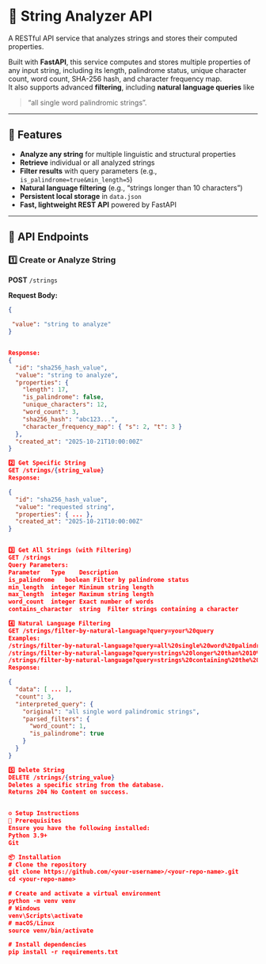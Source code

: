 # 🧠 String Analyzer API

A RESTful API service that analyzes strings and stores their computed properties.

Built with **FastAPI**, this service computes and stores multiple properties of any input string, including its length, palindrome status, unique character count, word count, SHA-256 hash, and character frequency map.  
It also supports advanced **filtering**, including **natural language queries** like  
> “all single word palindromic strings”.

---

## 🚀 Features

- **Analyze any string** for multiple linguistic and structural properties  
- **Retrieve** individual or all analyzed strings  
- **Filter results** with query parameters (e.g., `is_palindrome=true&min_length=5`)  
- **Natural language filtering** (e.g., “strings longer than 10 characters”)  
- **Persistent local storage** in `data.json`  
- **Fast, lightweight REST API** powered by FastAPI  

---

## 📂 API Endpoints

### 1️⃣ Create or Analyze String  
**POST** `/strings`

**Request Body:**
```json
{

 "value": "string to analyze"
}


Response: 
{
  "id": "sha256_hash_value",
  "value": "string to analyze",
  "properties": {
    "length": 17,
    "is_palindrome": false,
    "unique_characters": 12,
    "word_count": 3,
    "sha256_hash": "abc123...",
    "character_frequency_map": { "s": 2, "t": 3 }
  },
  "created_at": "2025-10-21T10:00:00Z"
}

2️⃣ Get Specific String
GET /strings/{string_value}
Response:

{
  "id": "sha256_hash_value",
  "value": "requested string",
  "properties": { ... },
  "created_at": "2025-10-21T10:00:00Z"
}


3️⃣ Get All Strings (with Filtering)
GET /strings
Query Parameters:
Parameter	Type	Description
is_palindrome	boolean	Filter by palindrome status
min_length	integer	Minimum string length
max_length	integer	Maximum string length
word_count	integer	Exact number of words
contains_character	string	Filter strings containing a character

4️⃣ Natural Language Filtering
GET /strings/filter-by-natural-language?query=your%20query
Examples:
/strings/filter-by-natural-language?query=all%20single%20word%20palindromic%20strings
/strings/filter-by-natural-language?query=strings%20longer%20than%2010%20characters
/strings/filter-by-natural-language?query=strings%20containing%20the%20letter%20z
Response:

{
  "data": [ ... ],
  "count": 3,
  "interpreted_query": {
    "original": "all single word palindromic strings",
    "parsed_filters": {
      "word_count": 1,
      "is_palindrome": true
    }
  }
}

5️⃣ Delete String
DELETE /strings/{string_value}
Deletes a specific string from the database.
Returns 204 No Content on success.


⚙️ Setup Instructions
🧩 Prerequisites
Ensure you have the following installed:
Python 3.9+
Git

📦 Installation
# Clone the repository
git clone https://github.com/<your-username>/<your-repo-name>.git
cd <your-repo-name>

# Create and activate a virtual environment
python -m venv venv
# Windows
venv\Scripts\activate
# macOS/Linux
source venv/bin/activate

# Install dependencies
pip install -r requirements.txt







